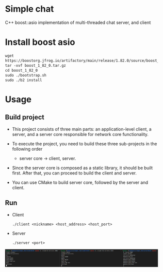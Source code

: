 # Simple chat
C++ boost::asio implementation of multi-threaded chat server, and client


# Install boost asio
```
wget https://boostorg.jfrog.io/artifactory/main/release/1.82.0/source/boost_1_82_0.tar.gz
tar -xvf boost_1_82_0.tar.gz
cd boost_1_82_0
sudo ./bootstrap.sh
sudo ./b2 install
```

# Usage

## Build project

- This project consists of three main parts: an application-level client, a server, and a server core responsible for network core functionality.

- To execute the project, you need to build these three sub-projects in the following order
    - server core -> client, server.

- Since the server core is composed as a static library, it should be built first. After that, you can proceed to build the client and server.

- You can use CMake to build server core, followed by the server and client.
## Run
- Client
    ```
    ./client <nickname> <host_address> <host_port>
    ```
- Server
    ```
    ./server <port>
    ```
![](https://github.com/Ladun/simple_chat/blob/master/example.png)